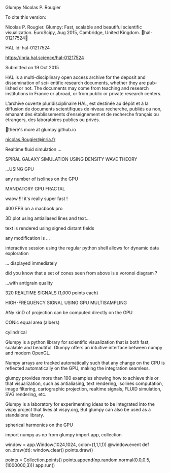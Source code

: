 Glumpy
Nicolas P. Rougier

To cite this version:

Nicolas P. Rougier. Glumpy: Fast, scalable and beautiful scientific visualization. EuroScipy, Aug
2015, Cambridge, United Kingdom. ￿hal-01217524￿

HAL Id: hal-01217524

https://inria.hal.science/hal-01217524

Submitted on 19 Oct 2015

HAL is a multi-disciplinary open access
archive for the deposit and dissemination of sci-
entific research documents, whether they are pub-
lished or not. The documents may come from
teaching and research institutions in France or
abroad, or from public or private research centers.

L’archive ouverte pluridisciplinaire HAL, est
destinée au dépôt et à la diffusion de documents
scientifiques de niveau recherche, publiés ou non,
émanant des établissements d’enseignement et de
recherche français ou étrangers, des laboratoires
publics ou privés.

there's more at 
glumpy.github.io

nicolas.Rougier@inria.fr

Realtime fluid 
simulation ...

SPIRAL GALAXY SIMULATION
USING DENSITY WAVE THEORY

...USING GPU 

any number
of isolines
 on the GPU

MANDATORY GPU FRACTAL

waow !!! 
it's really
 super fast !

400 FPS on a macbook pro

3D plot using antialiased lines and text...

text is rendered using 
signed distant fields

any 
modification 
is ...

interactive session using the 
regular python shell allows 
for dynamic data exploration

... displayed 
immediately

did you know that a set of 
cones seen from above
 is a voronoi diagram ?

...with antigrain quality

320 REALTIME SIGNALS
(1,000 points each)

HIGH-FREQUENCY SIGNAL USING GPU MULTISAMPLING

ANy kinD of 
projection can be 
computed directly
on the GPU

CONic equal 
area (albers)

cylindrical

Glumpy is a python library for scientific visualization that is both fast, 
scalable and beautiful. Glumpy offers an intuitive interface between 
numpy and modern OpenGL.

Numpy arrays are tracked automatically such that any change on the 
CPU is reflected automatically on the GPU, making the integration 
seamless. 

glumpy provides more than 100 examples showing how to achieve this 
or that visualization, such as antialiasing, text rendering, isolines 
computation, image filtering, cartographic projection, realtime 
signals, FLUID simulation, SVG rendering, etc.

Glumpy is a laboratory for experimenting ideas to be
integrated into the vispy project that lives at vispy.org,
But glumpy can also be used as a standalone library.

spherical harmonics on the GPU

import numpy as np
from glumpy import app, collection

window = app.Window(1024,1024, color=(1,1,1,1))
@window.event
def on\_draw(dt):
 window.clear()
 points.draw()

points = Collection.points()
points.append(np.random.normal(0.0,0.5,(1000000,3)))
app.run()

